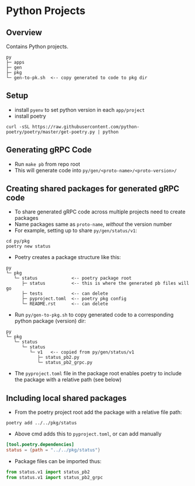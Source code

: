# Python Projects

## Overview

Contains Python projects.

```
py
├─ apps
├─ gen
├─ pkg  
└─ gen-to-pk.sh  <-- copy generated to code to pkg dir
```

## Setup

- install `pyenv` to set python version in each `app/project`
- install poetry

```shell
curl -sSL https://raw.githubusercontent.com/python-poetry/poetry/master/get-poetry.py | python
```

## Generating gRPC Code

- Run `make pb` from repo root
- This will generate code into `py/gen/<proto-name>/<proto-version>/`


## Creating shared packages for generated gRPC code

- To share generated gRPC code across multiple projects need to create packages
- Name packages same as `proto-name`, _without_ the version number
- For example, setting up to share `py/gen/status/v1`:

```shell
cd py/pkg
poetry new status
```

- Poetry creates a package structure like this:

```
py  
└─ pkg
   └─ status             <-- poetry package root
      ├─ status          <-- this is where the generated pb files will go
      ├─ tests           <-- can delete
      ├─ pyproject.toml  <-- poetry pkg config
      └─ README.rst      <-- can delete
```

- Run `py/gen-to-pkg.sh` to copy generated code to a corresponding python package (version) dir:

```
py  
└─ pkg
   └─ status              
      └─ status
         └─ v1   <-- copied from py/gen/status/v1
            ├─ status_pb2.py
            └─ status_pb2_grpc.py
```

- The `pyproject.toml` file in the package root enables poetry to include the package with a relative path (see below) 

## Including local shared packages

- From the poetry project root add the package with a relative file path:

```shell
poetry add ../../pkg/status
```

- Above cmd adds this to `pyproject.toml`, or can add manually

```toml
[tool.poetry.dependencies]
status = {path = "../../pkg/status"}
```

- Package files can be imported thus:

```python
from status.v1 import status_pb2
from status.v1 import status_pb2_grpc
```
